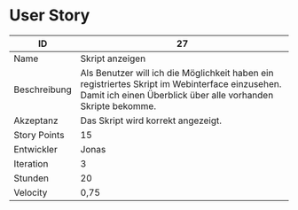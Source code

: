 # User Story

| ID         |27|
|-|-|
|Name        |Skript anzeigen|
|Beschreibung|Als Benutzer will ich die Möglichkeit haben ein registriertes Skript im Webinterface einzusehen. Damit ich einen Überblick über alle vorhanden Skripte bekomme.|
|Akzeptanz   |Das Skript wird korrekt angezeigt.|
|Story Points|15|
|Entwickler  |Jonas|
|Iteration   |3|
|Stunden     |20|
|Velocity    |0,75|
